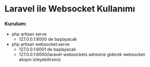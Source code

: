 # Laravel ile Websocket Kullanımı

### Kurulum:
- php artisan serve
    - 127.0.0.1:8000 de başlayacak
- php artisan websocket:serve
    - 127.0.0.1:6001 de başlayacak
    - 127.0.0.1:8000/laravel-websockets adresine giderek websocket akışını izleyebilirsiniz.
